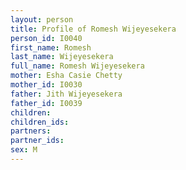 ```yaml
---
layout: person
title: Profile of Romesh Wijeyesekera
person_id: I0040
first_name: Romesh
last_name: Wijeyesekera
full_name: Romesh Wijeyesekera
mother: Esha Casie Chetty
mother_id: I0030
father: Jith Wijeyesekera
father_id: I0039
children:
children_ids:
partners:
partner_ids:
sex: M
---
```


